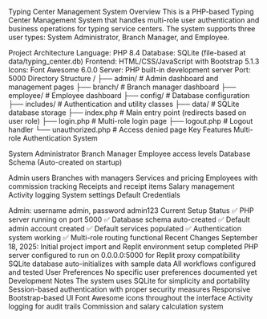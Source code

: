 Typing Center Management System Overview This is a PHP-based Typing Center Management System that handles multi-role user authentication and business operations for typing service centers. The system supports three user types: System Administrator, Branch Manager, and Employee.

Project Architecture Language: PHP 8.4 Database: SQLite (file-based at data/typing_center.db) Frontend: HTML/CSS/JavaScript with Bootstrap 5.1.3 Icons: Font Awesome 6.0.0 Server: PHP built-in development server Port: 5000 Directory Structure / ├── admin/ # Admin dashboard and management pages ├── branch/ # Branch manager dashboard ├── employee/ # Employee dashboard ├── config/ # Database configuration ├── includes/ # Authentication and utility classes ├── data/ # SQLite database storage ├── index.php # Main entry point (redirects based on user role) ├── login.php # Multi-role login page ├── logout.php # Logout handler └── unauthorized.php # Access denied page Key Features Multi-role Authentication System

System Administrator Branch Manager Employee access levels Database Schema (Auto-created on startup)

Admin users Branches with managers Services and pricing Employees with commission tracking Receipts and receipt items Salary management Activity logging System settings Default Credentials

Admin: username admin, password admin123 Current Setup Status ✅ PHP server running on port 5000 ✅ Database schema auto-created ✅ Default admin account created ✅ Default services populated ✅ Authentication system working ✅ Multi-role routing functional Recent Changes September 18, 2025: Initial project import and Replit environment setup completed PHP server configured to run on 0.0.0.0:5000 for Replit proxy compatibility SQLite database auto-initializes with sample data All workflows configured and tested User Preferences No specific user preferences documented yet Development Notes The system uses SQLite for simplicity and portability Session-based authentication with proper security measures Responsive Bootstrap-based UI Font Awesome icons throughout the interface Activity logging for audit trails Commission and salary calculation system